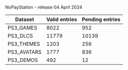 NoPayStation - release 04 April 2024

|  Dataset  |Valid entries|Pending entries|
|-----------|-------------|---------------|
| PS3_GAMES |     8022    |      952      |
|  PS3_DLCS |    11779    |     10139     |
| PS3_THEMES|     1203    |      256      |
|PS3_AVATARS|     1777    |      836      |
| PS3_DEMOS |     492     |       12      |